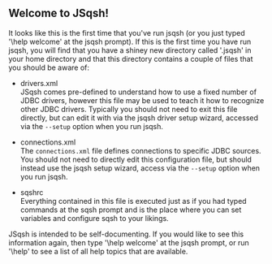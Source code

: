 ## Welcome to JSqsh!
            
It looks like this is the first time that you've run jsqsh (or
you just typed '\help welcome' at the jsqsh prompt). If this is
the first time you have run jsqsh, you will find that you have
a shiney new directory called '.jsqsh' in your home directory
and that this directory contains a couple of files that you
should be aware of:
            
* drivers.xml  
  JSqsh comes pre-defined to understand how to use
  a fixed number of JDBC drivers, however this file may be
  used to teach it how to recognize other JDBC drivers. Typically
  you should not need to exit this file directly, but can
  edit it with via the jsqsh driver setup wizard, accessed
  via the `--setup` option when you run jsqsh.

* connections.xml  
  The `connections.xml` file defines connections to specific
  JDBC sources. You should not need to directly edit this
  configuration file, but should instead use the jsqsh setup
  wizard, access via the `--setup` option when you run jsqsh.

* sqshrc  
  Everything contained in this file is executed just
  as if you had typed commands at the sqsh prompt and is 
  the place where you can set variables and configure sqsh
  to your likings.
               
JSqsh is intended to be self-documenting. If you would like
to see this information again, then type '\help welcome' at 
the jsqsh prompt, or run '\help' to see a list of all help
topics that are available.
